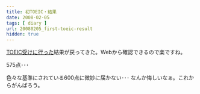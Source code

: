 ```yaml
---
title: 初TOEIC・結果
date: 2008-02-05
tags: [ diary ]
url: 20080205_first-toeic-result
hidden: true
---
```

<a href="http://gomlog.com/20080112_toeic/">TOEIC受けに行った</a>結果が戻ってきた。Webから確認できるので楽ですね。

575点･･･

色々な基準にされている600点に微妙に届かない･･･
なんか悔しいなぁ。これからがんばろう。
